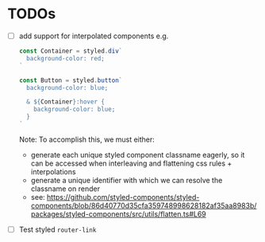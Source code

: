 # TODOs

- [ ] add support for interpolated components e.g.
  ```js
  const Container = styled.div`
    background-color: red;
  `

  const Button = styled.button`
    background-color: blue;

    & ${Container}:hover {
      background-color: blue;
    }
  `
  ```

  Note: To accomplish this, we must either:
  - generate each unique styled component classname eagerly, so it can be accessed when interleaving and flattening css rules + interpolations
  - generate a unique identifier with which we can resolve the classname on render
  - see: https://github.com/styled-components/styled-components/blob/86d40770d35cfa359748998628182af35aa8983b/packages/styled-components/src/utils/flatten.ts#L69

- [ ] Test styled `router-link`
